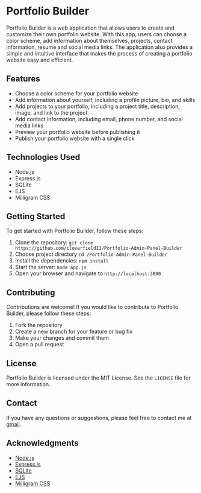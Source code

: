 Portfolio Builder
===================

Portfolio Builder is a web application that allows users to create and customize their own portfolio website. With this app, users can choose a color scheme, add information about themselves, projects, contact information, resume and social media links. The application also provides a simple and intuitive interface that makes the process of creating a portfolio website easy and efficient.

Features
------------

* Choose a color scheme for your portfolio website
* Add information about yourself, including a profile picture, bio, and skills
* Add projects to your portfolio, including a project title, description, image, and link to the project
* Add contact information, including email, phone number, and social media links
* Preview your portfolio website before publishing it
* Publish your portfolio website with a single click

Technologies Used
--------------------

* Node.js
* Express.js
* SQLite
* EJS
* Milligram CSS

Getting Started
---------------

To get started with Portfolio Builder, follow these steps:

1. Clone the repository: `git clone https://github.com/cloverfield11/Portfolio-Admin-Panel-Builder`
2. Choose project directory `cd /Portfolio-Admin-Panel-Builder`
3. Install the dependencies: `npm install`
4. Start the server: `node app.js`
5. Open your browser and navigate to `http://localhost:3000`

Contributing
------------

Contributions are welcome! If you would like to contribute to Portfolio Builder, please follow these steps:

1. Fork the repository
2. Create a new branch for your feature or bug fix
3. Make your changes and commit them
4. Open a pull request

License
-------

Portfolio Builder is licensed under the MIT License. See the `LICENSE` file for more information.

Contact
-------

If you have any questions or suggestions, please feel free to contact me at [gmail](mailto:[gaponenko800@gmail.com]).

Acknowledgments
---------------

* [Node.js](https://nodejs.org/)
* [Express.js](https://expressjs.com/)
* [SQLite](https://www.sqlite.org/)
* [EJS](https://ejs.co/)
* [Milligram CSS](https://milligram.io/)
